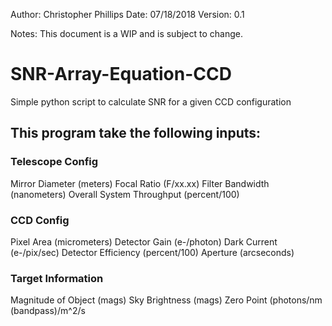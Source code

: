 Author: Christopher Phillips
Date: 07/18/2018
Version: 0.1

Notes: This document is a WIP and is subject to change.


# SNR-Array-Equation-CCD
Simple python script to calculate SNR for a given CCD configuration

## This program take the following inputs:

### Telescope Config
Mirror Diameter (meters)
Focal Ratio (F/xx.xx)
Filter Bandwidth (nanometers)
Overall System Throughput (percent/100)

### CCD Config
Pixel Area (micrometers)
Detector Gain (e-/photon)
Dark Current (e-/pix/sec)
Detector Efficiency (percent/100)
Aperture (arcseconds)

### Target Information
Magnitude of Object (mags)
Sky Brightness (mags)
Zero Point (photons/nm (bandpass)/m^2/s

